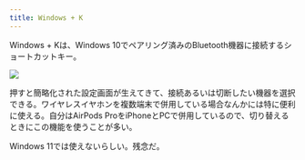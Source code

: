 ```yaml
---
title: Windows + K
---
```

Windows + Kは、Windows 10でペアリング済みのBluetooth機器に接続するショートカットキー。

![](https://lh3.googleusercontent.com/docs/ADP-6oE8YBo6adDwxXc-IkT6m4q4Zfmtneq7mTe9-wUMqrCttdgx7BFbwpuWwR2iS5710wwPzkuErgAapNlrRRdPyMZGGY0gnwIWGDWrlVRgpedU8T5JANVbB78atOykhQpSfZKlA27CMXsWnhrb1IjkTXLvZCdWqeB-O2k5Tr_Tcl3EkYsLQmJNzFLO8LdlekNc1TvYQVy2_8XvMZwOraXSZ2lE4p1ZaB7-fvuNOynimHb_VzzaW-JnBeFGL8S_4gJO18sNR9cnHfoqEE_l-ebdGiJ5j-5uJy_GuDfvQfmSHETRlQ1T0AKfPCvj6ksLKUxPK-F78IDpid2OAf5x17rpjlhG5jLD5ld5NDRKaqSUjpAQ4IF1WiRez7uRing7r6Bj4MQ-MAp__bN1rhzj-bdbHZQFbN1D8XsRwDAaNzXOOMOLR50vh3QzWES2PbmIRuPEOUz5UgDD4UpzOVEb1Um7CxzXC-iHyw1oNveRSrpawI7F4u0qbFw3BkNw4vs94K72iG32k65oQG4o_4iYtEDdOFc1eY3WcLoZMyxGl5zkGBV6_EgbrgF0ht9XZK5hggBZClex5NMc-scPqt4wLwd55sMjYZ4f1LQd8brOMFIGeat9Kio9cnuBQCYoNO018mjhdJtX8uqBwYeS-MmXxWbRuU4Se21QaOfIZCTlrsXyXwa5WBtvxSd7VH3JUYR9Yun8BGa7miCgDE42c0zfdV0mqEeSM1Q9D9QXF_06-r3jc_xqtyBDwdyh3Smv3Xd6T6dDOfh1UYzT848spFdpWmqgSoewNmlqDza0Cchlz3yYJQevK45k39jP_5wk3nCLhNq9finD_QR5jJMOWprwlFtGAgJPrk2Y5bcJly0O3cVaoTCTcv-qqRs1I6s9YkVa1jb_oKf5AbTXa2ZvSMOpRdtoeldZra8eDyP39W8Fca1DjYHb0H6IEyemmS8fOvwvMVzoG2ivXc_E5CWYdW2REPywJ6Qgfp-cJNOj4wiXPhyaRFsQYEXFR1KwX_wIQjBSd3YIEfsFeoRstQA8lAXr2pOYkTgnxHA2ckekzatjPBEZ_N_dY9QursgvQPh18T-kPUdF3LRSircWrAwhWA-ZXO0FGUr_NVxffJSCHXHIdm3jsF2rBkRn5CJeE4k0l24GvJIpVPWchObjMevrdzyT53hvCQTAQUyABPLLKQIkMBJYj4odlWgm410qUnMFRQlQfBeuZxvmwLfnEHkF6Qh97ZcabvblvVBvntNB6fRqH2Kl9RiVxd0P)

押すと簡略化された設定画面が生えてきて、接続あるいは切断したい機器を選択できる。ワイヤレスイヤホンを複数端末で併用している場合なんかには特に便利に使える。自分はAirPods ProをiPhoneとPCで併用しているので、切り替えるときにこの機能を使うことが多い。

Windows 11では使えないらしい。残念だ。
